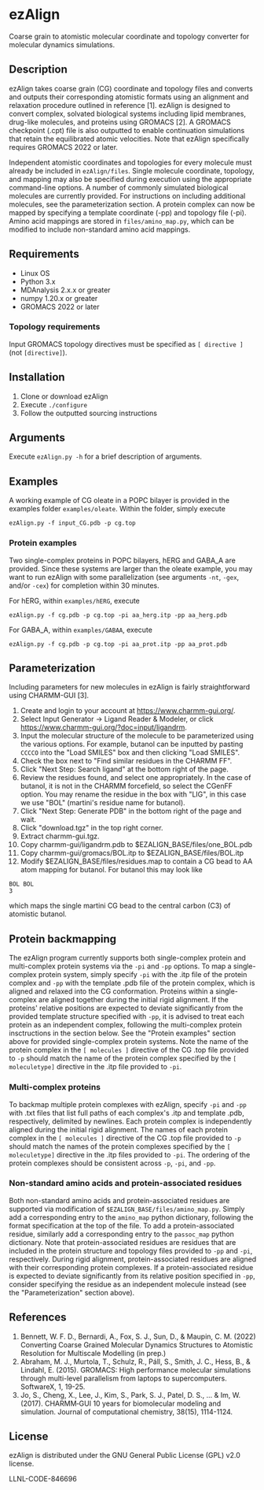 # ezAlign
Coarse grain to atomistic molecular coordinate and topology converter for molecular dynamics simulations.
## Description
ezAlign takes coarse grain (CG) coordinate and topology files and converts and outputs their corresponding atomistic formats using an alignment and relaxation procedure outlined in reference [1].  ezAlign is designed to convert complex, solvated biological systems including lipid membranes, drug-like molecules, and proteins using GROMACS [2]. A GROMACS checkpoint (.cpt) file is also outputted to enable continuation simulations that retain the equilibrated atomic velocities.  Note that ezAlign specifically requires GROMACS 2022 or later.

Independent atomistic coordinates and topologies for every molecule must already be included in `ezAlign/files`.  Single molecule coordinate, topology, and mapping may also be specified during execution using the appropriate command-line options.  A number of commonly simulated biological molecules are currently provided.  For instructions on including additional molecules, see the parameterization section.  A protein complex can now be mapped by specifying a template coordinate (-pp) and topology file (-pi).  Amino acid mappings are stored in `files/amino_map.py`, which can be modified to include non-standard amino acid mappings.

## Requirements
* Linux OS
* Python 3.x
* MDAnalysis 2.x.x or greater
* numpy 1.20.x or greater
* GROMACS 2022 or later

### Topology requirements
Input GROMACS topology directives must be specified as `[ directive ]` (not `[directive]`).

## Installation
1. Clone or download ezAlign
2. Execute `./configure`
3. Follow the outputted sourcing instructions

## Arguments
Execute `ezAlign.py -h` for a brief description of arguments.

## Examples
A working example of CG oleate in a POPC bilayer is provided in the examples folder `examples/oleate`.  Within the folder, simply execute
```
ezAlign.py -f input_CG.pdb -p cg.top
```
### Protein examples
Two single-complex proteins in POPC bilayers, hERG and GABA_A are provided.  Since these systems are larger than the oleate example, you may want to run ezAlign with some parallelization (see arguments `-nt`, `-gex`, and/or `-cex`) for completion within 30 minutes.

For hERG, within `examples/hERG`, execute
```
ezAlign.py -f cg.pdb -p cg.top -pi aa_herg.itp -pp aa_herg.pdb
```
For GABA_A, within `examples/GABAA`, execute
```
ezAlign.py -f cg.pdb -p cg.top -pi aa_prot.itp -pp aa_prot.pdb
```
## Parameterization
Including parameters for new molecules in ezAlign is fairly straightforward using CHARMM-GUI [3].

1. Create and login to your account at https://www.charmm-gui.org/.
2. Select Input Generator -> Ligand Reader & Modeler, or click https://www.charmm-gui.org/?doc=input/ligandrm.
3. Input the molecular structure of the molecule to be parameterized using the various options.  For example, butanol can be inputted by pasting `CCCCO` into the "Load SMILES" box and then clicking "Load SMILES".
4. Check the box next to "Find similar residues in the CHARMM FF".
5. Click "Next Step: Search ligand" at the bottom right of the page.
6. Review the residues found, and select one appropriately.  In the case of butanol, it is not in the CHARMM forcefield, so select the CGenFF option.  You may rename the residue in the box with "LIG", in this case we use "BOL" (martini's residue name for butanol).
7. Click "Next Step: Generate PDB" in the bottom right of the page and wait.
8. Click "download.tgz" in the top right corner.
9. Extract charmm-gui.tgz.
10. Copy charmm-gui/ligandrm.pdb to $EZALIGN_BASE/files/one_BOL.pdb
11. Copy charmm-gui/gromacs/BOL.itp to $EZALIGN_BASE/files/BOL.itp
12. Modify $EZALIGN_BASE/files/residues.map to contain a CG bead to AA atom mapping for butanol.  For butanol this may look like
```
BOL BOL
3
```
which maps the single martini CG bead to the central carbon (C3) of atomistic butanol.

## Protein backmapping
The ezAlign program currently supports both single-complex protein and multi-complex protein systems via the `-pi` and `-pp` options.  To map a single-complex protein system, simply specify `-pi` with the .itp file of the protein complex and `-pp` with the template .pdb file of the protein complex, which is aligned and relaxed into the CG conformation.  Proteins within a single-complex are aligned together during the initial rigid alignment.  If the proteins' relative positions are expected to deviate significantly from the provided template structure specified with `-pp`, it is advised to treat each protein as an independent complex, following the multi-complex protein insctructions in the section below. See the "Protein examples" section above for provided single-complex protein systems.  Note the name of the protein complex in the `[ molecules ]` directive of the CG .top file provided to `-p` should match the name of the protein complex specified by the `[ moleculetype]` directive in the .itp file provided to `-pi`.

### Multi-complex proteins
To backmap multiple protein complexes with ezAlign, specify `-pi` and `-pp` with .txt files that list full paths of each complex's .itp and template .pdb, respectively, delimited by newlines.  Each protein complex is independently aligned during the initial rigid alignment.  The names of each protein complex in the `[ molecules ]` directive of the CG .top file provided to `-p` should match the names of the protein complexes specified by the `[ moleculetype]` directive in the .itp files provided to `-pi`.  The ordering of the protein complexes should be consistent across `-p`, `-pi`, and `-pp`.

### Non-standard amino acids and protein-associated residues
Both non-standard amino acids and protein-associated residues are supported via modification of `$EZALIGN_BASE/files/amino_map.py`.  Simply add a corresponding entry to the `amino_map` python dictionary, following the format specification at the top of the file.  To add a protein-associated residue, similarly add a corresponding entry to the `passoc_map` python dictionary.  Note that protein-associated residues are residues that are included in the protein structure and topology files provided to `-pp` and `-pi`, respectively.  During rigid alignment, protein-associated residues are aligned with their corresponding protein complexes.  If a protein-associated residue is expected to deviate significantly from its relative position specified in `-pp`, consider specifying the residue as an independent molecule instead (see the "Parameterization" section above).

## References
1. Bennett, W. F. D., Bernardi, A., Fox, S. J., Sun, D., & Maupin, C. M. (2022) Converting Coarse Grained Molecular Dynamics Structures to Atomistic Resolution for Multiscale Modelling (in prep.)
2. Abraham, M. J., Murtola, T., Schulz, R., Páll, S., Smith, J. C., Hess, B., & Lindahl, E. (2015). GROMACS: High performance molecular simulations through multi-level parallelism from laptops to supercomputers. SoftwareX, 1, 19-25.
3. Jo, S., Cheng, X., Lee, J., Kim, S., Park, S. J., Patel, D. S., ... & Im, W. (2017). CHARMM‐GUI 10 years for biomolecular modeling and simulation. Journal of computational chemistry, 38(15), 1114-1124.

## License
ezAlign is distributed under the GNU General Public License (GPL) v2.0 license. 

LLNL-CODE-846696
